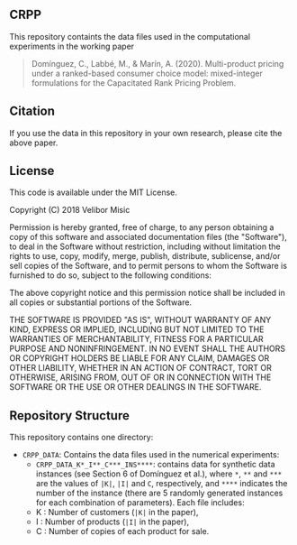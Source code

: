 ## CRPP
This repository containts the data files used in the computational experiments in the working paper

> Domínguez, C., Labbé, M., & Marín, A. (2020). Multi-product pricing under a ranked-based consumer choice model: mixed-integer formulations for the Capacitated Rank Pricing Problem.

## Citation

If you use the data in this repository in your own research, please cite the above paper.

## License 

This code is available under the MIT License.

Copyright (C) 2018 Velibor Misic

Permission is hereby granted, free of charge, to any person obtaining a copy
of this software and associated documentation files (the "Software"), to deal
in the Software without restriction, including without limitation the rights
to use, copy, modify, merge, publish, distribute, sublicense, and/or sell
copies of the Software, and to permit persons to whom the Software is
furnished to do so, subject to the following conditions:

The above copyright notice and this permission notice shall be included in all
copies or substantial portions of the Software.

THE SOFTWARE IS PROVIDED "AS IS", WITHOUT WARRANTY OF ANY KIND, EXPRESS OR
IMPLIED, INCLUDING BUT NOT LIMITED TO THE WARRANTIES OF MERCHANTABILITY,
FITNESS FOR A PARTICULAR PURPOSE AND NONINFRINGEMENT. IN NO EVENT SHALL THE
AUTHORS OR COPYRIGHT HOLDERS BE LIABLE FOR ANY CLAIM, DAMAGES OR OTHER
LIABILITY, WHETHER IN AN ACTION OF CONTRACT, TORT OR OTHERWISE, ARISING FROM,
OUT OF OR IN CONNECTION WITH THE SOFTWARE OR THE USE OR OTHER DEALINGS IN THE
SOFTWARE.

## Repository Structure

This repository contains one directory:

+ `CRPP_DATA`: Contains the data files used in the numerical experiments:
  + `CRPP_DATA_K*_I**_C***_INS****`: contains data for synthetic data instances (see Section 6 of Domínguez et al.), where `*`, `**` and `***` are the values of `|K|`, `|I|` and `C`, respectively, and  `****` indicates the number of the instance (there are 5 randomly generated instances for each combination of parameters). Each file includes:
   + K : Number of customers (`|K|` in the paper),
   + I : Number of products (`|I|` in the paper),
   + C : Number of copies of each product for sale.

